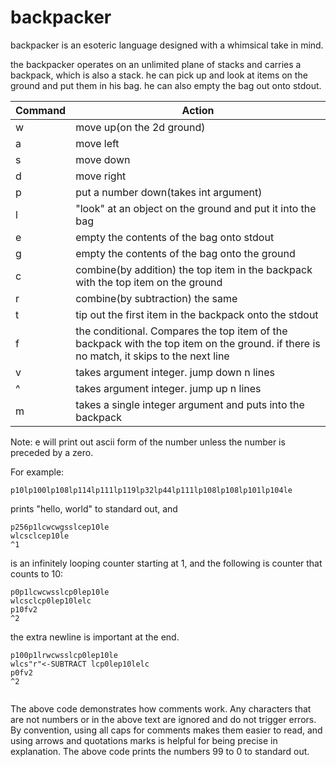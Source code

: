 # backpacker

backpacker is an esoteric language designed with a whimsical take in mind.

the backpacker operates on an unlimited plane of stacks and carries a backpack, which is also a stack. he can pick up and look at items on the ground and put them in his bag. he can also empty the bag out onto stdout.

|Command|Action|
|---|---|
|w|move up(on the 2d ground)|
|a|move left|
|s|move down|
|d|move right|
|p|put a number down(takes int argument)|
|l|"look" at an object on the ground and put it into the bag|
|e|empty the contents of the bag onto stdout|
|g|empty the contents of the bag onto the ground|
|c|combine(by addition) the top item in the backpack with the top item on the ground|
|r|combine(by subtraction) the same|
|t|tip out the first item in the backpack onto the stdout|
|f|the conditional. Compares the top item of the backpack with the top item on the ground. if there is no match, it skips to the next line|
|v| takes argument integer. jump down n lines|
|^| takes argument integer. jump up n lines|
|m| takes a single integer argument and puts into the backpack|

Note: e will print out ascii form of the number unless the number is preceded by a zero.

For example:

```
p10lp100lp108lp114lp111lp119lp32lp44lp111lp108lp108lp101lp104le
```
prints "hello, world" to standard out, and

```
p256p1lcwcwgsslcep10le
wlcsclcep10le
^1
```
is an infinitely looping counter starting at 1, and the following is counter that counts to 10:
```
p0p1lcwcwsslcp0lep10le
wlcsclcp0lep10lelc
p10fv2
^2

```
the extra newline is important at the end.

```
p100p1lrwcwsslcp0lep10le
wlcs"r"<-SUBTRACT lcp0lep10lelc
p0fv2
^2
    
```
The above code demonstrates how comments work. Any characters that are not numbers or in the above text are ignored and do not trigger errors. By convention, using all caps for comments makes them easier to read, and using arrows and quotations marks is helpful for being precise in explanation. The above code prints the numbers 99 to 0 to standard out.